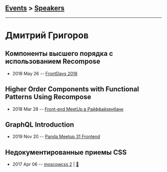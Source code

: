 ## [Events](../README.md) > [Speakers](../speakers.md)
---

# Дмитрий Григоров

## Компоненты высшего порядка с использованием Recompose
- 2018 May 26 -- [FrontDays 2018](https://www.youtube.com/watch?v=--ZH0yBnK7s)    
## Higher Order Components with Functional Patterns Using Recompose
- 2018 Mar 28 -- [Front-end MeetUp в Райффайзенбанк](https://youtu.be/5zPbydsnLoE?t=2m3s)    
## GraphQL Introduction
- 2019 Nov 20 -- [Panda Meetup 31 Frontend](https://www.youtube.com/watch?v=mkjvBYTAaXs)    
## Недокументированные приемы CSS
- 2017 Apr 06 -- [moscowcss 2](https://www.youtube.com/watch?v=fIAokeTWgGU)  | [:notebook:](http://css.moscow/2/undocument-css.pdf)  
